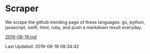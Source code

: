 # Scraper

We scrape the github trending page of these languages: go, python, javascript, swift, html, ruby, and push a markdown result everyday.

[2019-08-19.md](https://github.com/henson/Scraper/blob/master/2019-08-19.md)

Last Updated: 2019-08-19 08:34:42